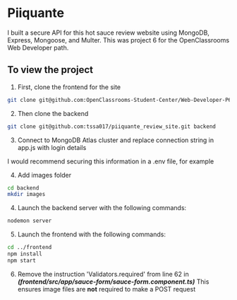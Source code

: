 # Piiquante

I built a secure API for this hot sauce review website using MongoDB, Express, Mongoose, and Multer. This was project 6 for the OpenClassrooms Web Developer path.

## To view the project

1. First, clone the frontend for the site

```bash
git clone git@github.com:OpenClassrooms-Student-Center/Web-Developer-P6.git frontend
```

2. Then clone the backend

```bash
git clone git@github.com:tssa017/piiquante_review_site.git backend
```

3. Connect to MongoDB Atlas cluster and replace connection string in app.js with login details

I would recommend securing this information in a .env file, for example

4. Add images folder

```bash
cd backend
mkdir images
```

4. Launch the backend server with the following commands:

```bash
nodemon server
```

5. Launch the frontend with the following commands:

```bash
cd ../frontend
npm install
npm start
```

6. Remove the instruction 'Validators.required' from line 62 in
   **_(frontend/src/app/sauce-form/sauce-form.component.ts)_**
   This ensures image files are **not** required to make a POST request
